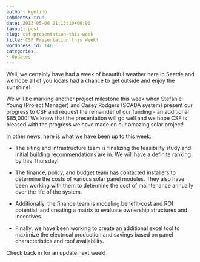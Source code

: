 ```yaml
---
author: kgelino
comments: true
date: 2013-05-06 01:13:10+00:00
layout: post
slug: csf-presentation-this-week
title: CSF Presentation this Week!
wordpress_id: 146
categories:
- Updates
---
```


Well, we certainly have had a week of beautiful weather here in Seattle and we hope all of you locals had a chance to get outside and enjoy the sunshine!

We will be marking another project milestone this week when Stefanie Young (Project Manager) and Casey Rodgers (SCADA system) present our progress to CSF and request the remainder of our funding - an additional $85,000! We know that the presentation will go well and we hope CSF is pleased with the progress we have made on our amazing solar project!

In other news, here is what we have been up to this week:



	
  * The siting and infrastructure team is finalizing the feasibility study and initial building recommendations are in. We will have a definite ranking by this Thursday!

	
  * The finance, policy, and budget team has contacted installers to determine the costs of various solar panel modules. They also
have been working with them to determine the cost of maintenance annually over the life of the system.

	
  * Additionally, the finance team is modeling benefit-cost and ROI potential. and creating a matrix to evaluate ownership structures and incentives.

	
  * Finally, we have been working to create an additional excel tool to maximize the electrical production and savings based on panel characteristics and roof availability.


Check back in for an update next week!

